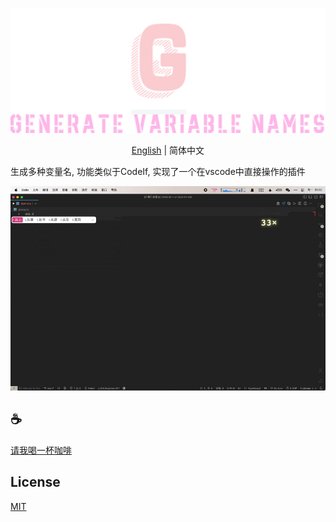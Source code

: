 <p align="center">
<img height="200" src="./assets/kv.png" alt="to unocss">
</p>
<p align="center"> <a href="./README.md">English</a> | 简体中文</p>

生成多种变量名, 功能类似于CodeIf, 实现了一个在vscode中直接操作的插件

![gif](assets/demo.gif)


## :coffee:

[请我喝一杯咖啡](https://github.com/Simon-He95/sponsor)

## License

[MIT](./license)
